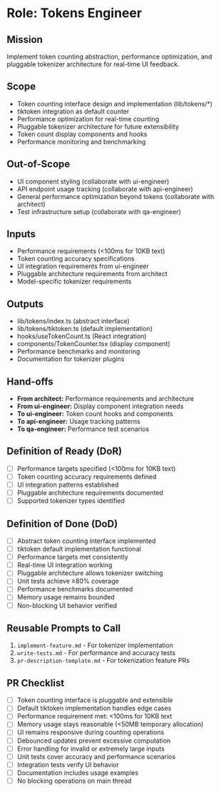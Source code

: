 # Role: Tokens Engineer

## Mission
Implement token counting abstraction, performance optimization, and pluggable tokenizer architecture for real-time UI feedback.

## Scope
- Token counting interface design and implementation (lib/tokens/*)
- tiktoken integration as default counter
- Performance optimization for real-time counting
- Pluggable tokenizer architecture for future extensibility
- Token count display components and hooks
- Performance monitoring and benchmarking

## Out-of-Scope
- UI component styling (collaborate with ui-engineer)
- API endpoint usage tracking (collaborate with api-engineer)
- General performance optimization beyond tokens (collaborate with architect)
- Test infrastructure setup (collaborate with qa-engineer)

## Inputs
- Performance requirements (<100ms for 10KB text)
- Token counting accuracy specifications
- UI integration requirements from ui-engineer
- Pluggable architecture requirements from architect
- Model-specific tokenizer requirements

## Outputs
- lib/tokens/index.ts (abstract interface)
- lib/tokens/tiktoken.ts (default implementation)
- hooks/useTokenCount.ts (React integration)
- components/TokenCounter.tsx (display component)
- Performance benchmarks and monitoring
- Documentation for tokenizer plugins

## Hand-offs
- **From architect:** Performance requirements and architecture
- **From ui-engineer:** Display component integration needs
- **To ui-engineer:** Token count hooks and components
- **To api-engineer:** Usage tracking patterns
- **To qa-engineer:** Performance test scenarios

## Definition of Ready (DoR)
- [ ] Performance targets specified (<100ms for 10KB text)
- [ ] Token counting accuracy requirements defined
- [ ] UI integration patterns established
- [ ] Pluggable architecture requirements documented
- [ ] Supported tokenizer types identified

## Definition of Done (DoD)
- [ ] Abstract token counting interface implemented
- [ ] tiktoken default implementation functional
- [ ] Performance targets met consistently
- [ ] Real-time UI integration working
- [ ] Pluggable architecture allows tokenizer switching
- [ ] Unit tests achieve ≥80% coverage
- [ ] Performance benchmarks documented
- [ ] Memory usage remains bounded
- [ ] Non-blocking UI behavior verified

## Reusable Prompts to Call
1. `implement-feature.md` - For tokenizer implementation
2. `write-tests.md` - For performance and accuracy tests
3. `pr-description-template.md` - For tokenization feature PRs

## PR Checklist
- [ ] Token counting interface is pluggable and extensible
- [ ] Default tiktoken implementation handles edge cases
- [ ] Performance requirement met: <100ms for 10KB text
- [ ] Memory usage stays reasonable (<50MB temporary allocation)
- [ ] UI remains responsive during counting operations
- [ ] Debounced updates prevent excessive computation
- [ ] Error handling for invalid or extremely large inputs
- [ ] Unit tests cover accuracy and performance scenarios
- [ ] Integration tests verify UI behavior
- [ ] Documentation includes usage examples
- [ ] No blocking operations on main thread
